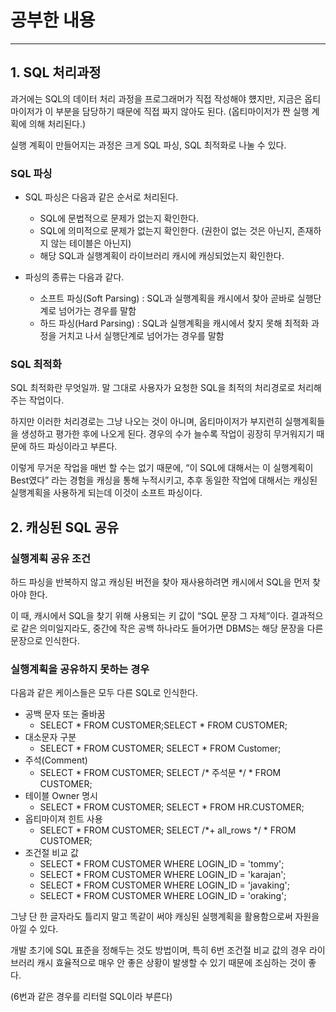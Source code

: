 # 공부한 내용

---

## 1. SQL 처리과정

과거에는 SQL의 데이터 처리 과정을 프로그래머가 직접 작성해야 헀지만, 지금은 옵티마이저가 이 부분을 담당하기 때문에 직접 짜지 않아도 된다. (옵티마이저가 짠 실행 계획에 의해 처리된다.)

실행 계획이 만들어지는 과정은 크게 SQL 파싱, SQL 최적화로 나눌 수 있다.

### SQL 파싱

- SQL 파싱은 다음과 같은 순서로 처리된다.
  - SQL에 문법적으로 문제가 없는지 확인한다.
  - SQL에 의미적으로 문제가 없는지 확인한다. (권한이 없는 것은 아닌지, 존재하지 않는 테이블은 아닌지)
  - 해당 SQL과 실행계획이 라이브러리 캐시에 캐싱되었는지 확인한다.

- 파싱의 종류는 다음과 같다.
  - 소프트 파싱(Soft Parsing) : SQL과 실행계획을 캐시에서 찾아 곧바로 실행단계로 넘어가는 경우를 말함
  - 하드 파싱(Hard Parsing) : SQL과 실행계획을 캐시에서 찾지 못해 최적화 과정을 거치고 나서 실행단계로 넘어가는 경우를 말함

### SQL 최적화

SQL 최적화란 무엇일까. 말 그대로 사용자가 요청한 SQL을 최적의 처리경로로 처리해주는 작업이다.

하지만 이러한 처리경로는 그냥 나오는 것이 아니며, 옵티마이저가 부지런히 실행계획들을 생성하고 평가한 후에 나오게 된다. 경우의 수가 늘수록 작업이 굉장히 무거워지기 때문에 하드 파싱이라고 부른다.

이렇게 무거운 작업을 매번 할 수는 없기 때문에, “이 SQL에 대해서는 이 실행계획이 Best였다” 라는 경험을 캐싱을 통해 누적시키고, 추후 동일한 작업에 대해서는 캐싱된 실행계획을 사용하게 되는데 이것이 소프트 파싱이다.

## 2. 캐싱된 SQL 공유

### 실행계획 공유 조건

하드 파싱을 반복하지 않고 캐싱된 버전을 찾아 재사용하려면 캐시에서 SQL을 먼저 찾아야 한다.

이 때, 캐시에서 SQL을 찾기 위해 사용되는 키 값이 “SQL 문장 그 자체”이다. 결과적으로 같은 의미일지라도, 중간에 작은 공백 하나라도 들어가면 DBMS는 해당 문장을 다른 문장으로 인식한다.

### 실행계획을 공유하지 못하는 경우

다음과 같은 케이스들은 모두 다른 SQL로 인식한다.

- 공백 문자 또는 줄바꿈
  - SELECT * FROM CUSTOMER;SELECT * FROM CUSTOMER;
- 대소문자 구분
  - SELECT * FROM CUSTOMER; SELECT * FROM Customer;
- 주석(Comment)
  - SELECT * FROM CUSTOMER; SELECT /* 주석문 */ * FROM CUSTOMER;
- 테이블 Owner 명시
  - SELECT * FROM CUSTOMER; SELECT * FROM HR.CUSTOMER;
- 옵티마이져 힌트 사용
  - SELECT * FROM CUSTOMER; SELECT /*+ all_rows */ * FROM CUSTOMER;
- 조건절 비교 값
  - SELECT * FROM CUSTOMER WHERE LOGIN_ID = 'tommy';
  - SELECT * FROM CUSTOMER WHERE LOGIN_ID = 'karajan';
  - SELECT * FROM CUSTOMER WHERE LOGIN_ID = 'javaking';
  - SELECT * FROM CUSTOMER WHERE LOGIN_ID = 'oraking';

그냥 단 한 글자라도 틀리지 말고 똑같이 써야 캐싱된 실행계획을 활용함으로써 자원을 아낄 수 있다.

개발 초기에 SQL 표준을 정해두는 것도 방법이며, 특히 6번 조건절 비교 값의 경우 라이브러리 캐시 효율적으로 매우 안 좋은 상황이 발생할 수 있기 때문에 조심하는 것이 좋다.

(6번과 같은 경우를 리터럴 SQL이라 부른다)










